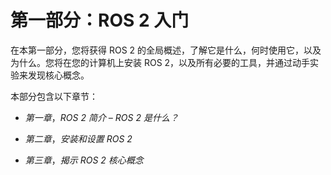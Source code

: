 # 第一部分：ROS 2 入门

在本第一部分，您将获得 ROS 2 的全局概述，了解它是什么，何时使用它，以及为什么。您将在您的计算机上安装 ROS 2，以及所有必要的工具，并通过动手实验来发现核心概念。

本部分包含以下章节：

+   *第一章*，*ROS 2 简介 – ROS 2 是什么？*

+   *第二章*，*安装和设置 ROS 2*

+   *第三章*，*揭示 ROS 2 核心概念*
